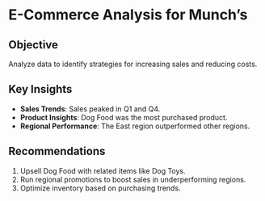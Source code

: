 # E-Commerce Analysis for Munch’s

## Objective
Analyze data to identify strategies for increasing sales and reducing costs.

## Key Insights
- **Sales Trends**: Sales peaked in Q1 and Q4.
- **Product Insights**: Dog Food was the most purchased product.
- **Regional Performance**: The East region outperformed other regions.

## Recommendations
1. Upsell Dog Food with related items like Dog Toys.
2. Run regional promotions to boost sales in underperforming regions.
3. Optimize inventory based on purchasing trends.

